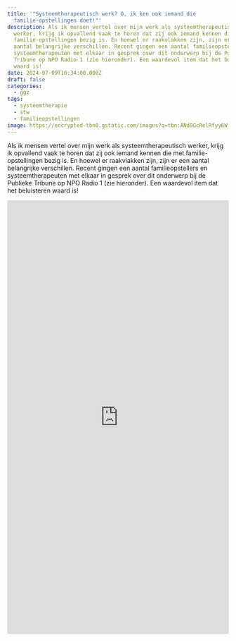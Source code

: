 ```yaml
---
title: '"Systeemtherapeutisch werk? O, ik ken ook iemand die
  familie-opstellingen doet!"'
description: Als ik mensen vertel over mijn werk als systeemtherapeutisch
  werker, krijg ik opvallend vaak te horen dat zij ook iemand kennen die met
  familie-opstellingen bezig is. En hoewel er raakvlakken zijn, zijn er een
  aantal belangrijke verschillen. Recent gingen een aantal familieopstellers en
  systeemtherapeuten met elkaar in gesprek over dit onderwerp bij de Publieke
  Tribune op NPO Radio 1 (zie hieronder). Een waardevol item dat het beluisteren
  waard is!
date: 2024-07-09T16:34:00.000Z
draft: false
categories:
  - ggz
tags:
  - systeemtherapie
  - stw
  - familieopstellingen
image: https://encrypted-tbn0.gstatic.com/images?q=tbn:ANd9GcRelRfyy6W_wCIwVC0pkqcH3cmCym1RjbroXw&s
---
```

Als ik mensen vertel over mijn werk als systeemtherapeutisch werker, krijg ik opvallend vaak te horen dat zij ook iemand kennen die met familie-opstellingen bezig is. En hoewel er raakvlakken zijn, zijn er een aantal belangrijke verschillen. Recent gingen een aantal familieopstellers en systeemtherapeuten met elkaar in gesprek over dit onderwerp bij de Publieke Tribune op NPO Radio 1 (zie hieronder). Een waardevol item dat het beluisteren waard is!

<iframe src="https://www.linkedin.com/embed/feed/update/urn:li:share:7207782603767058432" height="984" width="504" frameborder="0" allowfullscreen="" title="Ingevoegde bijdrage"></iframe>
